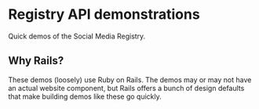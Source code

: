 # Registry API demonstrations

Quick demos of the Social Media Registry.

## Why Rails?

These demos (loosely) use Ruby on Rails. The demos may or may not have an actual website component, but Rails offers a bunch of design defaults that make building demos like these go quickly.


